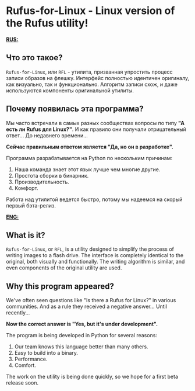 # Rufus-for-Linux - Linux version of the Rufus utility!

<u>**RUS:**</u>

## Что это такое?

`Rufus-for-Linux`, или `RFL` - утилита, призванная упростить процесс записи образов на флешку. Интерфейс полностью идентичен оригиналу, как визуально, так и функционально. Алгоритм записи схож, и даже используются компоненты оригинальной утилиты.

## Почему появилась эта программа?

Мы часто встречали в самых разных сообществах вопросы по типу **"А есть ли Rufus для Linux?"**. И как правило они получали отрицательный ответ... До недавнего времени...

**Сейчас правильным ответом является "Да, но он в разработке".**

Программа разрабатывается на Python по нескольким причинам:

1. Наша команда знает этот язык лучше чем многие другие.
2. Простота сборки в бинарник.
3. Производительность.
4. Комфорт.

Работа над утилитой ведется быстро, потому мы надеемся на скорый первый бэта-релиз.



<u>**ENG:**</u>

## What is it?

`Rufus-for-Linux`, or `RFL`, is a utility designed to simplify the process of writing images to a flash drive. The interface is completely identical to the original, both visually and functionally. The writing algorithm is similar, and even components of the original utility are used.

## Why this program appeared?

We've often seen questions like "Is there a Rufus for Linux?" in various communities. And as a rule they received a negative answer... Until recently...

**Now the correct answer is "Yes, but it's under development".**

The program is being developed in Python for several reasons:

1. Our team knows this language better than many others.
2. Easy to build into a binary.
3. Performance.
4. Comfort.

The work on the utility is being done quickly, so we hope for a first beta release soon.
